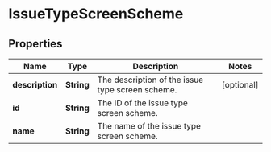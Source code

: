# IssueTypeScreenScheme

## Properties
Name | Type | Description | Notes
------------ | ------------- | ------------- | -------------
**description** | **String** | The description of the issue type screen scheme. |  [optional]
**id** | **String** | The ID of the issue type screen scheme. | 
**name** | **String** | The name of the issue type screen scheme. | 
